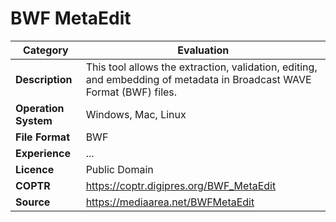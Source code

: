 # BWF MetaEdit

| Category | Evaluation |
| --- | --- |
| **Description** | This tool allows the extraction, validation, editing, and embedding of metadata in Broadcast WAVE Format (BWF) files. |
| **Operation System** | Windows, Mac, Linux  |
| **File Format** | BWF |
| **Experience** | ... |
| **Licence** | Public Domain |
| **COPTR** | https://coptr.digipres.org/BWF_MetaEdit |
| **Source** | https://mediaarea.net/BWFMetaEdit |
